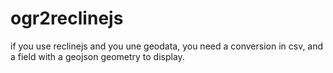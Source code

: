 ogr2reclinejs
=============

if you use reclinejs and you une geodata, you need a conversion in csv, and a field with a geojson geometry to display.
